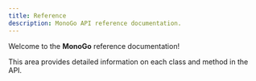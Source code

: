 ```yaml
---
title: Reference
description: MonoGo API reference documentation.
---
```


Welcome to the **MonoGo** reference documentation!

This area provides detailed information on each class and method in the API.